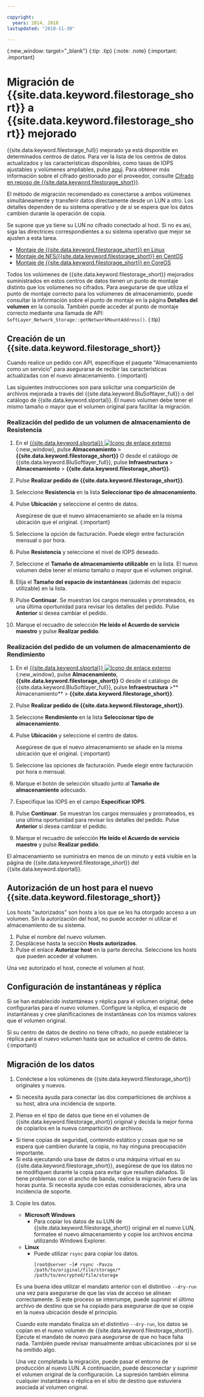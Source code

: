 ```yaml
---

copyright:
  years: 2014, 2018
lastupdated: "2018-11-30"

---
```

{:new_window: target="_blank"}
{:tip: .tip}
{:note: .note}
{:important: .important}

# Migración de {{site.data.keyword.filestorage_short}} a {{site.data.keyword.filestorage_short}} mejorado

{{site.data.keyword.filestorage_full}} mejorado ya está disponible en determinados centros de datos. Para ver la lista de los centros de datos actualizados y las características disponibles, como tasas de IOPS ajustables y volúmenes ampliables, pulse [aquí](new-ibm-block-and-file-storage-location-and-features.html). Para obtener más información sobre el cifrado gestionado por el proveedor, consulte [Cifrado en reposo de {{site.data.keyword.filestorage_short}}](block-file-storage-encryption-rest.html).

El método de migración recomendado es conectarse a ambos volúmenes simultáneamente y transferir datos directamente desde un LUN a otro. Los detalles dependen de su sistema operativo y de si se espera que los datos cambien durante la operación de copia.

Se supone que ya tiene su LUN no cifrado conectado al host. Si no es así, siga las directrices correspondientes a su sistema operativo que mejor se ajusten a esta tarea.

- [Montaje de {{site.data.keyword.filestorage_short}} en Linux](accessing-file-storage-linux.html)
- [Montaje de NFS/{{site.data.keyword.filestorage_short}} en CentOS](mounting-nsf-file-storage.html)
- [Montaje de {{site.data.keyword.filestorage_short}} en CoreOS](mounting-storage-coreos.html)

Todos los volúmenes de {{site.data.keyword.filestorage_short}} mejorados suministrados en estos centros de datos tienen un punto de montaje distinto que los volúmenes no cifrados. Para asegurarse de que utiliza el punto de montaje correcto para los volúmenes de almacenamiento, puede consultar la información sobre el punto de montaje en la página **Detalles del volumen** en la consola. También puede acceder al punto de montaje correcto mediante una llamada de API: `SoftLayer_Network_Storage::getNetworkMountAddress()`.
{:tip}


## Creación de un {{site.data.keyword.filestorage_short}}

Cuando realice un pedido con API, especifique el paquete "Almacenamiento como un servicio" para asegurarse de recibir las características actualizadas con el nuevo almacenamiento.
{:important}

Las siguientes instrucciones son para solicitar una compartición de archivos mejorada a través del {{site.data.keyword.BluSoftlayer_full}} o del catálogo de {{site.data.keyword.slportal}}. El nuevo volumen debe tener el mismo tamaño o mayor que el volumen original para facilitar la migración.

### Realización del pedido de un volumen de almacenamiento de Resistencia

1. En el [{{site.data.keyword.slportal}} ![Icono de enlace externo](../../icons/launch-glyph.svg "Icono de enlace externo")](https://control.softlayer.com/){:new_window}, pulse **Almacenamiento** > **{{site.data.keyword.filestorage_short}}** O desde el catálogo de {{site.data.keyword.BluSoftlayer_full}}, pulse **Infraestructura** > **Almacenamiento** > **{{site.data.keyword.filestorage_short}}**.
2. Pulse **Realizar pedido de {{site.data.keyword.filestorage_short}}**.
3. Seleccione **Resistencia** en la lista **Seleccionar tipo de almacenamiento**.
4. Pulse **Ubicación** y seleccione el centro de datos.

   Asegúrese de que el nuevo almacenamiento se añade en la misma ubicación que el original.
   {:important}
5. Seleccione la opción de facturación. Puede elegir entre facturación mensual o por hora.
6. Pulse **Resistencia** y seleccione el nivel de IOPS deseado.
6. Seleccione el **Tamaño de almacenamiento utilizable** en la lista. El nuevo volumen debe tener el mismo tamaño o mayor que el volumen original.
7. Elija el **Tamaño del espacio de instantáneas** (además del espacio utilizable) en la lista.
8. Pulse **Continuar**. Se muestran los cargos mensuales y prorrateados, es una última oportunidad para revisar los detalles del pedido. Pulse **Anterior** si desea cambiar el pedido.
9. Marque el recuadro de selección **He leído el Acuerdo de servicio maestro** y pulse **Realizar pedido**.

### Realización del pedido de un volumen de almacenamiento de Rendimiento

1. En el [{{site.data.keyword.slportal}} ![Icono de enlace externo](../../icons/launch-glyph.svg "Icono de enlace externo")](https://control.softlayer.com/){:new_window}, pulse **Almacenamiento**, **{{site.data.keyword.filestorage_short}}** O desde el catálogo de {{site.data.keyword.BluSoftlayer_full}}, pulse **Infraestructura** >** Almacenamiento** > **{{site.data.keyword.filestorage_short}}**.
2. Pulse **Realizar pedido de {{site.data.keyword.filestorage_short}}**.
3. Seleccione **Rendimiento** en la lista **Seleccionar tipo de almacenamiento**.
4. Pulse **Ubicación** y seleccione el centro de datos.

   Asegúrese de que el nuevo almacenamiento se añade en la misma ubicación que el original.
   {:important}
5. Seleccione las opciones de facturación. Puede elegir entre facturación por hora o mensual.
6. Marque el botón de selección situado junto al **Tamaño de almacenamiento** adecuado.
6. Especifique las IOPS en el campo **Especificar IOPS**.
7. Pulse **Continuar**. Se muestran los cargos mensuales y prorrateados, es una última oportunidad para revisar los detalles del pedido. Pulse **Anterior** si desea cambiar el pedido.
8. Marque el recuadro de selección **He leído el Acuerdo de servicio maestro** y pulse **Realizar pedido**.

El almacenamiento se suministra en menos de un minuto y está visible en la página de {{site.data.keyword.filestorage_short}} del {{site.data.keyword.slportal}}.


## Autorización de un host para el nuevo {{site.data.keyword.filestorage_short}}

Los hosts "autorizados" son hosts a los que se les ha otorgado acceso a un volumen. Sin la autorización del host, no puede acceder ni utilizar el almacenamiento de su sistema.

1. Pulse el nombre del nuevo volumen.
2. Desplácese hasta la sección **Hosts autorizados**.
3. Pulse el enlace **Autorizar host** en la parte derecha. Seleccione los hosts que pueden acceder al volumen.

Una vez autorizado el host, conecte el volumen al host.


## Configuración de instantáneas y réplica

Si se han establecido instantáneas y réplica para el volumen original, debe configurarlas para el nuevo volumen. Configure la réplica, el espacio de instantáneas y cree planificaciones de instantáneas con los mismos valores que el volumen original.

Si su centro de datos de destino no tiene cifrado, no puede establecer la réplica para el nuevo volumen hasta que se actualice el centro de datos.
{:important}


## Migración de los datos

1. Conéctese a los volúmenes de {{site.data.keyword.filestorage_short}} originales y nuevos.
  - Si necesita ayuda para conectar las dos comparticiones de archivos a su host, abra una incidencia de soporte.

2. Piense en el tipo de datos que tiene en el volumen de {{site.data.keyword.filestorage_short}} original y decida la mejor forma de copiarlos en la nueva compartición de archivos.
  - Si tiene copias de seguridad, contenido estático y cosas que no se espera que cambien durante la copia, no hay ninguna preocupación importante.
  - Si está ejecutando una base de datos o una máquina virtual en su {{site.data.keyword.filestorage_short}}, asegúrese de que los datos no se modifiquen durante la copia para evitar que resulten dañados. Si tiene problemas con el ancho de banda, realice la migración fuera de las horas punta. Si necesita ayuda con estas consideraciones, abra una incidencia de soporte.

3. Copie los datos.
   - **Microsoft
Windows**
     - Para copiar los datos de su LUN de {{site.data.keyword.filestorage_short}} original en el nuevo LUN, formatee el nuevo almacenamiento y copie los archivos encima utilizando Windows Explorer.
   - **Linux**
     - Puede utilizar `rsync` para copiar los datos.
       ```
       [root@server ~]# rsync -Pavzu /path/to/original/file/storage/* /path/to/encrypted/file/storage
       ```

   Es una buena idea utilizar el mandato anterior con el distintivo `--dry-run` una vez para asegurarse de que las vías de acceso se alinean correctamente. Si este proceso se interrumpe, puede suprimir el último archivo de destino que se ha copiado para asegurarse de que se copie en la nueva ubicación desde el principio.

   Cuando este mandato finaliza sin el distintivo `--dry-run`, los datos se copian en el nuevo volumen de {{site.data.keyword.filestorage_short}}. Ejecute el mandato de nuevo para asegurarse de que no hace falta nada. También puede revisar manualmente ambas ubicaciones por si se ha omitido algo.

   Una vez completada la migración, puede pasar el entorno de producción al nuevo LUN. A continuación, puede desconectar y suprimir el volumen original de la configuración. La supresión también elimina cualquier instantánea o réplica en el sitio de destino que estuviera asociada al volumen original.
